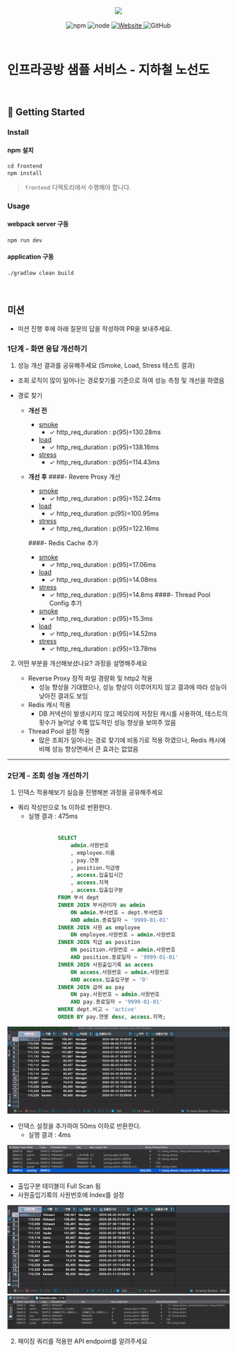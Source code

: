 <p align="center">
    <img width="200px;" src="https://raw.githubusercontent.com/woowacourse/atdd-subway-admin-frontend/master/images/main_logo.png"/>
</p>
<p align="center">
  <img alt="npm" src="https://img.shields.io/badge/npm-%3E%3D%205.5.0-blue">
  <img alt="node" src="https://img.shields.io/badge/node-%3E%3D%209.3.0-blue">
  <a href="https://edu.nextstep.camp/c/R89PYi5H" alt="nextstep atdd">
    <img alt="Website" src="https://img.shields.io/website?url=https%3A%2F%2Fedu.nextstep.camp%2Fc%2FR89PYi5H">
  </a>
  <img alt="GitHub" src="https://img.shields.io/github/license/next-step/atdd-subway-service">
</p>

<br>

# 인프라공방 샘플 서비스 - 지하철 노선도

<br>

## 🚀 Getting Started

### Install
#### npm 설치
```
cd frontend
npm install
```
> `frontend` 디렉토리에서 수행해야 합니다.

### Usage
#### webpack server 구동
```
npm run dev
```
#### application 구동
```
./gradlew clean build
```
<br>

## 미션

* 미션 진행 후에 아래 질문의 답을 작성하여 PR을 보내주세요.

### 1단계 - 화면 응답 개선하기
1. 성능 개선 결과를 공유해주세요 (Smoke, Load, Stress 테스트 결과)

- 조회 로직이 많이 일어나는 경로찾기를 기준으로 하여 성능 측정 및 개선을 하였음

- 경로 찾기
    - **개선 전**
      - [smoke](./k6/result/before/smoke.md)
        -    ✓ http_req_duration : p(95)=130.28ms
      - [load](./k6/result/before/load.md)
        -    ✓ http_req_duration : p(95)=138.16ms
      - [stress](./k6/result/before/stress.md)
        -    ✓ http_req_duration : p(95)=114.43ms
    - **개선 후**
      ####- Revere Proxy 개선
        - [smoke](./k6/result/nginx/smoke.md)
          -    ✓ http_req_duration : p(95)=152.24ms
        - [load](./k6/result/nginx/load.md)
            -   ✓ http_req_duration :p(95)=100.95ms
        - [stress](./k6/result/nginx/stress.md)
            -    ✓ http_req_duration : p(95)=122.16ms
          
        ####- Redis Cache 추가
        - [smoke](./k6/result/redis/smoke.md)
          -    ✓ http_req_duration :  p(95)=17.06ms
        - [load](./k6/result/redis/load.md)
          -    ✓ http_req_duration :  p(95)=14.08ms
        - [stress](./k6/result/redis/stress.md)
          -    ✓ http_req_duration :  p(95)=14.8ms
         ####- Thread Pool Config 추가
        - [smoke](./k6/result/threadpool/smoke.md)
          -    ✓ http_req_duration :  p(95)=15.3ms
        - [load](./k6/result/threadpool/load.md)
          -    ✓ http_req_duration :  p(95)=14.52ms
        - [stress](./k6/result/threadpool/stress.md)    
          -    ✓ http_req_duration : p(95)=13.78ms


2. 어떤 부분을 개선해보셨나요? 과정을 설명해주세요
    
    -  Reverse Proxy 정적 파일 경량화 및 http2 적용
        -    성능 향상을 기대했으나, 성능 향상이 이루어지지 않고 결과에 따라 성능이 낮아진 결과도 보임
    -   Redis 캐시 적용
        -   DB 커넥션이 발생시키지 않고 메모리에 저장된 캐시를 사용하여, 테스트의 횟수가 늘어날 수록 압도적인 성능 향상을 보여주 었음
    -   Thread Pool 설정 적용
        - 많은 조회가 일어나는 경로 찾기에 비동기로 적용 하였으나, Redis 캐시에 비해 성능 향상면에서 큰 효과는 없었음
    
---

### 2단계 - 조회 성능 개선하기
1. 인덱스 적용해보기 실습을 진행해본 과정을 공유해주세요

- 쿼리 작성만으로 1s 이하로 반환한다.
    - 실행 결과 : 475ms

```sql

                SELECT
                    admin.사원번호
                    , employee.이름
                    , pay.연봉
                    , position.직급명
                    , access.입출입시간
                    , access.지역
                    , access.입출입구분
                FROM 부서 dept
                INNER JOIN 부서관리자 as admin
                    ON admin.부서번호 = dept.부서번호
                    AND admin.종료일자 = '9999-01-01'
                INNER JOIN 사원 as employee 
                    ON employee.사원번호 = admin.사원번호
                INNER JOIN 직급 as position 
                    ON position.사원번호 = admin.사원번호
                    AND position.종료일자 = '9999-01-01'
                INNER JOIN 사원출입기록 as access 
                    ON access.사원번호 = admin.사원번호
                    AND access.입출입구분 = 'O'
                INNER JOIN 급여 as pay 
                    ON pay.사원번호 = admin.사원번호
                    AND pay.종료일자 = '9999-01-01'
                WHERE dept.비고 = 'active'
                ORDER BY pay.연봉 desc, access.지역;

```
![index-before.png](./2step/assets/index-before.png)


- 인덱스 설정을 추가하여 50ms 이하로 반환한다.
    - 실행 결과 : 4ms 

![plan.png](./2step/assets/plan.png)

- 출입구분 테이블이 Full Scan 됨
- 사원출입기록의 사원번호에 Index를 설정

![index-after.png](./2step/assets/index-after.png)
![plan-after.png](./2step/assets/plan-after.png)


2. 페이징 쿼리를 적용한 API endpoint를 알려주세요

